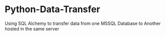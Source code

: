 # Python-Data-Transfer
Using SQL Alchemy to transfer data from one MSSQL Database to Another hosted in the same server
